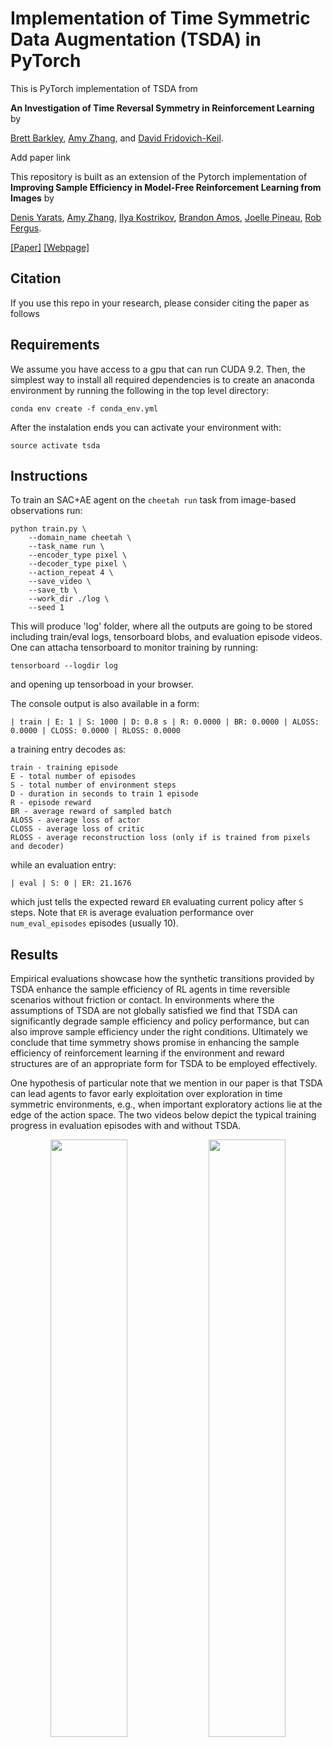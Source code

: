 # Implementation of Time Symmetric Data Augmentation (TSDA) in PyTorch

This is PyTorch implementation of TSDA from

**An Investigation of Time Reversal Symmetry in Reinforcement Learning** by 

[Brett Barkley](https://bebark.github.io/), [Amy Zhang](https://amyzhang.github.io/), and [David Fridovich-Keil](https://clearoboticslab.github.io/).

Add paper link
<!-- [[Paper]](https://arxiv.org/abs/1910.01741) -->

This repository is built as an extension of the Pytorch implementation of 
**Improving Sample Efficiency in Model-Free Reinforcement Learning from Images** by

[Denis Yarats](https://cs.nyu.edu/~dy1042/), [Amy Zhang](https://mila.quebec/en/person/amy-zhang/), [Ilya Kostrikov](https://github.com/ikostrikov), [Brandon Amos](http://bamos.github.io/), [Joelle Pineau](https://www.cs.mcgill.ca/~jpineau/), [Rob Fergus](https://cs.nyu.edu/~fergus/pmwiki/pmwiki.php).

[[Paper]](https://arxiv.org/abs/1910.01741) [[Webpage]](https://sites.google.com/view/sac-ae/home)

## Citation
If you use this repo in your research, please consider citing the paper as follows
<!-- ```
@article{barkley2023TSDA,
    title={An Investigation of Time Reversal Symmetry in Reinforcement Learning},
    author={Brett Barkley and Amy Zhang and David Fridovich-Keil},
    year={2023},
    eprint={1910.01741},
    archivePrefix={arXiv}
}
``` -->

## Requirements
We assume you have access to a gpu that can run CUDA 9.2. Then, the simplest way to install all required dependencies is to create an anaconda environment by running the following in the top level directory:
```
conda env create -f conda_env.yml
```
After the instalation ends you can activate your environment with:
```
source activate tsda
```

## Instructions
To train an SAC+AE agent on the `cheetah run` task from image-based observations  run:
```
python train.py \
    --domain_name cheetah \
    --task_name run \
    --encoder_type pixel \
    --decoder_type pixel \
    --action_repeat 4 \
    --save_video \
    --save_tb \
    --work_dir ./log \
    --seed 1
```
This will produce 'log' folder, where all the outputs are going to be stored including train/eval logs, tensorboard blobs, and evaluation episode videos. One can attacha tensorboard to monitor training by running:
```
tensorboard --logdir log
```
and opening up tensorboad in your browser.

The console output is also available in a form:
```
| train | E: 1 | S: 1000 | D: 0.8 s | R: 0.0000 | BR: 0.0000 | ALOSS: 0.0000 | CLOSS: 0.0000 | RLOSS: 0.0000
```
a training entry decodes as:
```
train - training episode
E - total number of episodes 
S - total number of environment steps
D - duration in seconds to train 1 episode
R - episode reward
BR - average reward of sampled batch
ALOSS - average loss of actor
CLOSS - average loss of critic
RLOSS - average reconstruction loss (only if is trained from pixels and decoder)
```
while an evaluation entry:
```
| eval | S: 0 | ER: 21.1676
```
which just tells the expected reward `ER` evaluating current policy after `S` steps. Note that `ER` is average evaluation performance over `num_eval_episodes` episodes (usually 10).

## Results

Empirical evaluations showcase how the synthetic transitions provided by TSDA enhance the sample efficiency of RL agents in time reversible scenarios without friction or contact. In environments where the assumptions of TSDA are not globally satisfied we find that TSDA can significantly degrade
sample efficiency and policy performance, but can also improve sample efficiency under the
right conditions. Ultimately we conclude that time symmetry shows promise in enhancing
the sample efficiency of reinforcement learning if the environment
and reward structures are of an appropriate form for TSDA to be employed effectively.

One hypothesis of particular note that we mention in our paper is that TSDA can lead agents to favor early exploitation over exploration in time
symmetric environments, e.g., when important exploratory actions lie at the edge of the
action space. The two videos below depict the typical training progress in evaluation episodes with and without TSDA. 

<p align="center">
  <img width="49.5%" src="https://i.imgur.com/x0zsrTg.gif">
  <img width="49.5%" src="https://i.imgur.com/ouLYLJY.gif">  
</p>
<!-- Our method demonstrates significantly improved performance over the baseline SAC:pixel. It matches the state-of-the-art performance of model-based algorithms, such as PlaNet (Hafner et al., 2018) and SLAC (Lee et al., 2019), as well
as a model-free algorithm D4PG (Barth-Maron et al., 2018), that also learns from raw images. Our
algorithm exhibits stable learning across ten random seeds and is extremely easy to implement.
![Results](results/graph.png) -->
